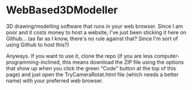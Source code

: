 # WebBased3DModeller
3D drawing/modelling software that runs in your web browser. Since I am poor and it costs money to host a website, I've just been sticking it here on Github... (as far as I know, there's no rule against that? Since I'm sort of using Github to host this?)

Anyways. If you want to use it, clone the repo (if you are less computer-programming-inclined, this means download the ZIP file using the options that show up when you click the green "Code" button at the top of this page) and just open the TryCameraRotat.html file (which needs a better name) with your preferred web browser.
